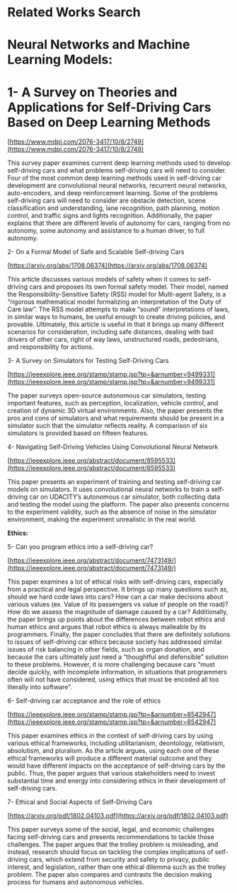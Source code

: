 # **Related Works Search**


# **Neural Networks and Machine Learning Models:**


# 1- A Survey on Theories and Applications for Self-Driving Cars Based on Deep Learning Methods

[https://www.mdpi.com/2076-3417/10/8/2749](https://www.mdpi.com/2076-3417/10/8/2749)

This survey paper examines current deep learning methods used to develop self-driving cars and what problems self-driving cars will need to consider. Four of the most common deep learning methods used in self-driving car development are convolutional neural networks, recurrent neural networks, auto-encoders, and deep reinforcement learning. Some of the problems self-driving cars will need to consider are obstacle detection, scene classification and understanding, lane recognition, path planning, motion control, and traffic signs and lights recognition. Additionally, the paper explains that there are different levels of autonomy for cars, ranging from no autonomy, some autonomy and assistance to a human driver, to full autonomy. 

2- On a Formal Model of Safe and Scalable Self-driving Cars

[https://arxiv.org/abs/1708.06374](https://arxiv.org/abs/1708.06374)

This article discusses various models of safety when it comes to self-driving cars and proposes its own formal safety model. Their model, named the Responsibility-Sensitive Safety (RSS) model for Multi-agent Safety, is a “rigorous mathematical model formalizing an interpretation of the Duty of Care law”. The RSS model attempts to make “sound” interpretations of laws, in similar ways to humans, be useful enough to create driving policies, and provable. Ultimately, this article is useful in that it brings up many different scenarios for consideration, including safe distances, dealing with bad drivers of other cars, right of way laws, unstructured roads, pedestrians, and responsibility for actions. 

3- A Survey on Simulators for Testing Self-Driving Cars

[https://ieeexplore.ieee.org/stamp/stamp.jsp?tp=&arnumber=9499331](https://ieeexplore.ieee.org/stamp/stamp.jsp?tp=&arnumber=9499331)

The paper surveys open-source autonomous car simulators, testing important features, such as perception, localization, vehicle control, and creation of dynamic 3D virtual environments. Also, the paper presents the pros and cons of simulators and what requirements should be present in a simulator such that the simulator reflects reality. A comparison of six simulators is provided based on fifteen features.

4- Navigating Self-Driving Vehicles Using Convolutional Neural Network

[https://ieeexplore.ieee.org/abstract/document/8595533](https://ieeexplore.ieee.org/abstract/document/8595533)

This paper presents an experiment of training and testing self-driving car models on simulators. It uses convolutional neural networks to train a self-driving car on UDACITY’s autonomous car simulator, both collecting data and testing the model using the platform. The paper also presents concerns to the experiment validity, such as the absence of noise in the simulator environment, making the experiment unrealistic in the real world.

**Ethics:**

5- Can you program ethics into a self-driving car?

[https://ieeexplore.ieee.org/abstract/document/7473149/](https://ieeexplore.ieee.org/abstract/document/7473149/)

This paper examines a lot of ethical risks with self-driving cars, especially from a practical and legal perspective. It brings up many questions such as, should we hard code laws into cars? How can a car make decisions about various values (ex. Value of its passengers vs value of people on the road)? How do we assess the magnitude of damage caused by a car? Additionally, the paper brings up points about the differences between robot ethics and human ethics and argues that robot ethics is always malleable by its programmers. Finally, the paper concludes that there are definitely solutions to issues of self-driving car ethics because society has addressed similar issues of risk balancing in other fields, such as organ donation, and because the cars ultimately just need a “thoughtful and defensible” solution to these problems. However, it is more challenging because cars “must decide quickly, with incomplete information, in situations that programmers often will not  have considered, using ethics that must be encoded all too literally into software”. 

6- Self-driving car acceptance and the role of ethics 

[https://ieeexplore.ieee.org/stamp/stamp.jsp?tp=&arnumber=8542947](https://ieeexplore.ieee.org/stamp/stamp.jsp?tp=&arnumber=8542947)

This paper examines ethics in the context of self-driving cars by using various ethical frameworks, including utilitarianism, deontology, relativism, absolutism, and pluralism. As the article argues, using each one of these ethical frameworks will produce a different material outcome and they would have different impacts on the acceptance of self-driving cars by the public. Thus, the paper argues that various stakeholders need to invest substantial time and energy into considering ethics in their development of self-driving cars. 

7- Ethical and Social Aspects of Self-Driving Cars

[https://arxiv.org/pdf/1802.04103.pdf](https://arxiv.org/pdf/1802.04103.pdf)

This paper surveys some of the social, legal, and economic challenges facing self-driving cars and presents recommendations to tackle those challenges. The paper argues that the trolley problem is misleading, and instead, research should focus on tackling the complex implications of self-driving cars, which extend from security and safety to privacy, public interest, and legislation, rather than one ethical dilemma such as the trolley problem. The paper also compares and contrasts the decision making process for humans and autonomous vehicles.
